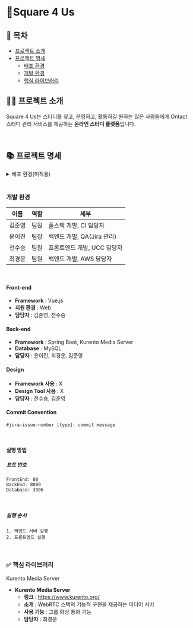 # 📑Square 4 Us

## 📎 목차

- [프로젝트 소개](#프로젝트-소개)
- [프로젝트 명세](#프로젝트-명세)
    - [배포 환경](#배포-환경)
    - [개발 환경](#개발-환경)
    - [핵심 라이브러리](#핵심-라이브러리)
      <br>

## 👩‍💻 프로젝트 소개

Square 4 Us는 스터디를 찾고, 운영하고, 활동하길 원하는 많은 사람들에게 Ontact 스터디 관리 서비스를 제공하는 **온라인 스터디 플랫폼**입니다.

<br>

## 📚 프로젝트 명세

<details> 
<summary>배포 환경(미적용)</summary>

- __URL__ :
- __배포 여부__ : X
- __접속 가능__ : 수정 중
- __HTTPS 적용__ : O
- __PORT__ :
  <br>

</details>

<br>

### 개발 환경

|이름|역할|세부|
|----|----|----|
|김준영|팀원|풀스택 개발, CI 담당자|
|윤이진|팀장|백엔드 개발, QA(Jira 관리)|
|천수승|팀원|프론트엔드 개발, UCC 담당자|
|최경운|팀원|백엔드 개발, AWS 담당자|

<br>

#### Front-end

- __Framework__ : Vue.js
- __지원 환경__ : Web
- __담당자__ : 김준영, 천수승
  <br>

#### Back-end

- __Framework__ : Spring Boot, Kurento Media Server
- __Database__ : MySQL
- __담당자__ : 윤이진, 최경운, 김준영
  <br>

#### Design

- __Framework 사용__ : X
- __Design Tool 사용__ : X
- __담당자__ : 천수승, 김준영
  <br>

#### Commit Convention

    #jira-issue-number [type]: commit message

<br>

#### 실행 방법

##### 포트 번호

    FrontEnd: 80
    BackEnd: 8080
    Database: 3306

<br>

##### 실행 순서

    1. 백엔드 서버 실행
    2. 프론트엔드 실행

<br>

### ✅ 핵심 라이브러리

Kurento Media Server

- __Kurento Media Server__
    - __링크__ : https://www.kurento.org/
    - __소개__ : WebRTC 스택의 기능적 구현을 제공하는 미디어 서버
    - __사용 기능__ : 그룹 화상 통화 기능
    - __담당자__ : 최경운
